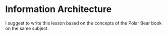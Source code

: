 # Information Architecture

I suggest to write this lesson based on the concepts of the Polar Bear book on the same subject.
